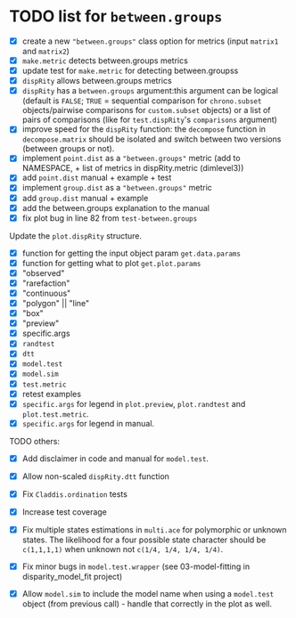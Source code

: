 # TODO list for `between.groups`

 - [x] create a new `"between.groups"` class option for metrics (input `matrix1` and `matrix2`)
 - [x] `make.metric` detects between.groups metrics
 - [x] update test for `make.metric` for detecting between.groupss
 - [x] `dispRity` allows between.groups metrics
 - [x] `dispRity` has a `between.groups` argument:this argument can be logical (default is `FALSE`; `TRUE` = sequential comparison for `chrono.subset` objects/pairwise comparisons for `custom.subset` objects) or a list of pairs of comparisons (like for `test.dispRity`'s `comparisons` argument)
 - [x] improve speed for the `dispRity` function: the `decompose` function in `decompose.matrix` should be isolated and switch between two versions (between groups or not).
 - [x] implement `point.dist` as a `"between.groups"` metric (add to NAMESPACE, + list of metrics in dispRity.metric (dimlevel3))
 - [x] add `point.dist` manual + example + test
 - [x] implement `group.dist` as a `"between.groups"` metric
 - [x] add `group.dist` manual + example
 - [x] add the between.groups explanation to the manual
 - [x] fix plot bug in line 82 from `test-between.groups`

Update the `plot.dispRity` structure.

* [x] function for getting the input object param `get.data.params`
* [x] function for getting what to plot `get.plot.params`
* [x] "observed"
* [x] "rarefaction"
* [x] "continuous"
* [x] "polygon" || "line"
* [x] "box"
* [x] "preview"
* [x] specific.args
* [x] `randtest`
* [x] `dtt`
* [x] `model.test`
* [x] `model.sim`
* [x] `test.metric`
* [x] retest examples
* [x] `specific.args` for legend in `plot.preview`, `plot.randtest` and `plot.test.metric`.
* [x] `specific.args` for legend in manual.

TODO others:

 * [x] Add disclaimer in code and manual for `model.test`.
 * [x] Allow non-scaled `dispRity.dtt` function
 * [x] Fix `Claddis.ordination` tests
 * [x] Increase test coverage
 * [x] Fix multiple states estimations in `multi.ace` for polymorphic or unknown states. The likelihood for a four possible state character should be `c(1,1,1,1)` when unknown not `c(1/4, 1/4, 1/4, 1/4)`.
 * [x] Fix minor bugs in `model.test.wrapper` (see 03-model-fitting in disparity_model_fit project)
 * [x] Allow `model.sim` to include the model name when using a `model.test` object (from previous call) - handle that correctly in the plot as well.
 